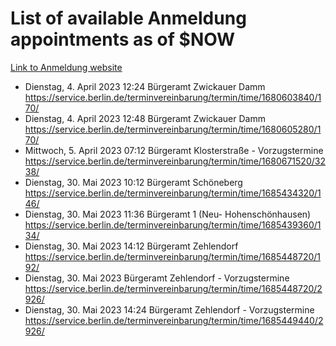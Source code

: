 # List of available Anmeldung appointments as of $NOW
[Link to Anmeldung website](https://service.berlin.de/terminvereinbarung/termin/tag.php?termin=1&anliegen[]=120686&dienstleisterlist=122210,122217,327316,122219,327312,122227,327314,122231,327346,122243,327348,122254,122252,329742,122260,329745,122262,329748,122271,327278,122273,327274,122277,327276,330436,122280,327294,122282,327290,122284,327292,122291,327270,122285,327266,122286,327264,122296,327268,150230,329760,122297,327286,122294,327284,122312,329763,122314,329775,122304,327330,122311,327334,122309,327332,317869,122281,327352,122279,329772,122283,122276,327324,122274,327326,122267,329766,122246,327318,122251,327320,122257,327322,122208,327298,122226,327300&herkunft=http%3A%2F%2Fservice.berlin.de%2Fdienstleistung%2F120686%2F)
- Dienstag, 4. April 2023 12:24 Bürgeramt Zwickauer Damm https://service.berlin.de/terminvereinbarung/termin/time/1680603840/170/
- Dienstag, 4. April 2023 12:48 Bürgeramt Zwickauer Damm https://service.berlin.de/terminvereinbarung/termin/time/1680605280/170/
- Mittwoch, 5. April 2023 07:12 Bürgeramt Klosterstraße - Vorzugstermine https://service.berlin.de/terminvereinbarung/termin/time/1680671520/3238/
- Dienstag, 30. Mai 2023 10:12 Bürgeramt Schöneberg https://service.berlin.de/terminvereinbarung/termin/time/1685434320/146/
- Dienstag, 30. Mai 2023 11:36 Bürgeramt 1 (Neu- Hohenschönhausen) https://service.berlin.de/terminvereinbarung/termin/time/1685439360/134/
- Dienstag, 30. Mai 2023 14:12 Bürgeramt Zehlendorf https://service.berlin.de/terminvereinbarung/termin/time/1685448720/192/
- Dienstag, 30. Mai 2023  Bürgeramt Zehlendorf - Vorzugstermine https://service.berlin.de/terminvereinbarung/termin/time/1685448720/2926/
- Dienstag, 30. Mai 2023 14:24 Bürgeramt Zehlendorf - Vorzugstermine https://service.berlin.de/terminvereinbarung/termin/time/1685449440/2926/

